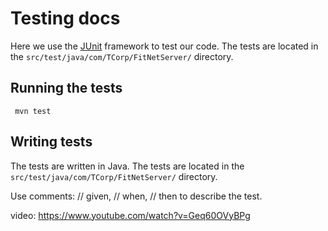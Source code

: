 # Testing docs

Here we use the [JUnit](https://junit.org/junit5/) framework to test our code. The tests are located in the `src/test/java/com/TCorp/FitNetServer/` directory.

## Running the tests
``` mvn test```

## Writing tests
The tests are written in Java. The tests are located in the `src/test/java/com/TCorp/FitNetServer/` directory.

Use comments: // given, // when, // then to describe the test.

video: https://www.youtube.com/watch?v=Geq60OVyBPg